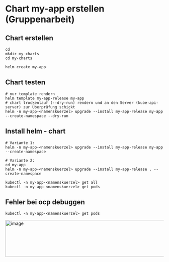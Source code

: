 # Chart my-app erstellen (Gruppenarbeit) 

## Chart erstellen 

```
cd 
mkdir my-charts
cd my-charts
```

```
helm create my-app
``` 

## Chart testen 

```
# nur template rendern 
helm template my-app-release my-app 
# chart trockenlauf (--dry-run) rendern und an den Server (kube-api-server) zur Überprüfung schickt 
helm -n my-app-<namenskuerzel> upgrade --install my-app-release my-app --create-namespace --dry-run 
```

## Install helm - chart 

```
# Variante 1:
helm -n my-app-<namenskuerzel> upgrade --install my-app-release my-app --create-namespace 
```

```
# Variante 2:
cd my-app
helm -n my-app-<namenskuerzel> upgrade --install my-app-release . --create-namespace 
```

```
kubectl -n my-app-<namenskuerzel> get all
kubectl -n my-app-<namenskuerzel> get pods 
```

## Fehler bei ocp debuggen 

```
kubectl -n my-app-<namenskuerzel> get pods
```
<img width="1716" height="117" alt="image" src="https://github.com/user-attachments/assets/ebbfe072-1015-4563-94b9-4aa2b4bd6609" />

